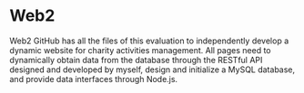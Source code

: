 # Web2
Web2 GitHub has all the files of this evaluation to independently develop a dynamic website for charity activities management. All pages need to dynamically obtain data from the database through the RESTful API designed and developed by myself, design and initialize a MySQL database, and provide data interfaces through Node.js.
